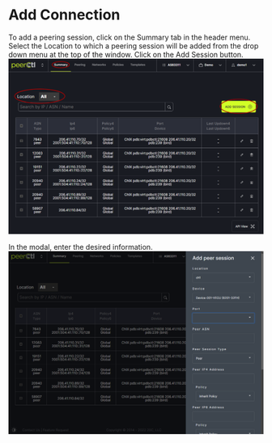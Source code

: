 # Add Connection

To add a peering session, click on the Summary tab in the header menu. Select the Location to which a peering session will be added from the drop down menu at the top of the window. Click on the Add Session button.
   ![](img/addsession.png)

In the modal, enter the desired information.
   ![](img/peersessionmodal.png)
